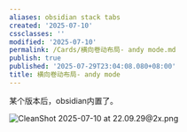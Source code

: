 ```yaml
---
aliases: obsidian stack tabs
created: '2025-07-10'
cssclasses: ''
modified: '2025-07-10'
permalink: /Cards/横向卷动布局- andy mode.md
publish: true
published: '2025-07-29T23:04:08.080+08:00'
title: 横向卷动布局- andy mode
---
```

某个版本后，obsidian内置了。

![CleanShot 2025-07-10 at 22.09.29@2x.png](https://pub-pic.oldwinter.top/2025/07/b34c33ee3dc070b23fadb912883ec86f.png)
